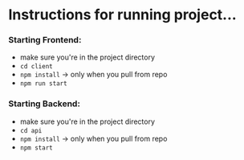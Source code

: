 # Instructions for running project...


### Starting Frontend:

* make sure you're in the project directory
* `cd client`
* `npm install` -> only when you pull from repo
* `npm run start`

### Starting Backend:

* make sure you're in the project directory
* `cd api`
* `npm install` -> only when you pull from repo
* `npm start`
